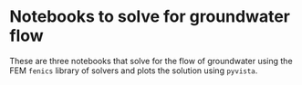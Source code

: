# Notebooks to solve for groundwater flow

These are three notebooks that solve for the flow of groundwater using the FEM `fenics` library of solvers and plots the solution using `pyvista`. 